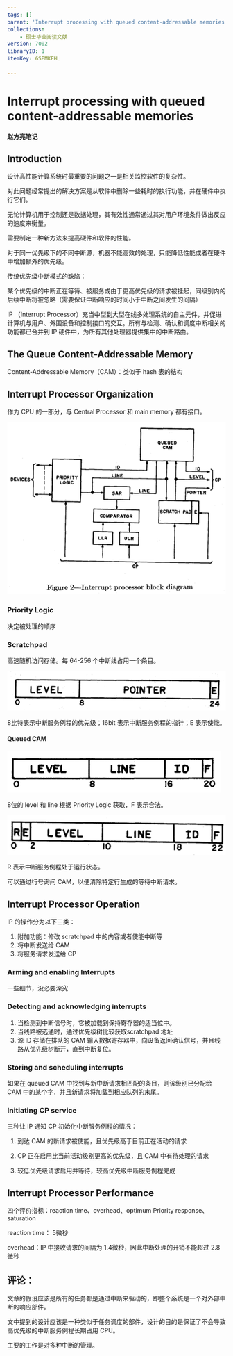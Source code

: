 ```yaml
---
tags: []
parent: 'Interrupt processing with queued content-addressable memories'
collections:
    - 硕士毕业阅读文献
version: 7002
libraryID: 1
itemKey: 6SPMKFHL

---
```

# Interrupt processing with queued content-addressable memories

#### 赵方亮笔记

## Introduction

设计高性能计算系统时最重要的问题之一是相关监控软件的复杂性。

对此问题经常提出的解决方案是从软件中删除一些耗时的执行功能，并在硬件中执行它们。

无论计算机用于控制还是数据处理，其有效性通常通过其对用户环境条件做出反应的速度来衡量。

需要制定一种新方法来提高硬件和软件的性能。

对于同一优先级下的不同中断源，机器不能高效的处理，只能降低性能或者在硬件中增加额外的优先级。

传统优先级中断模式的缺陷：

某个优先级的中断正在等待、被服务或由于更高优先级的请求被挂起，同级别内的后续中断将被忽略（需要保证中断响应的时间小于中断之间发生的间隔）

IP （Interrupt Processor）充当中型到大型在线多处理系统的自主元件，并促进计算机与用户、外围设备和控制接口的交互。所有与检测、确认和调度中断相关的功能都已合并到 IP 硬件中，为所有其他处理器提供集中的中断路由。

## The Queue Content-Addressable Memory

Content-Addressable Memory（CAM）：类似于 hash 表的结构

## Interrupt Processor Organization

作为 CPU 的一部分，与 Central Processor 和 main memory 都有接口。

![\<img alt="" data-attachment-key="CLUW56YR" width="601" height="474" src="attachments/CLUW56YR.png" ztype="zimage">](attachments/CLUW56YR.png)

### Priority Logic

决定被处理的顺序

### Scratchpad

高速随机访问存储。每 64-256 个中断线占用一个条目。

![\<img alt="" data-attachment-key="Y3EXSQKZ" width="589" height="107" src="attachments/Y3EXSQKZ.png" ztype="zimage">](attachments/Y3EXSQKZ.png)

8比特表示中断服务例程的优先级；16bit 表示中断服务例程的指针；E 表示使能。

#### Queued CAM

![\<img alt="" data-attachment-key="G6NC2UYY" width="494" height="97" src="attachments/G6NC2UYY.png" ztype="zimage">](attachments/G6NC2UYY.png)

8位的 level 和 line 根据 Priority Logic 获取，F 表示合法。

![\<img alt="" data-attachment-key="H8CL6TFV" width="528" height="97" src="attachments/H8CL6TFV.png" ztype="zimage">](attachments/H8CL6TFV.png)

R 表示中断服务例程处于运行状态。

可以通过行号询问 CAM，以便清除特定行生成的等待中断请求。

## Interrupt Processor Operation

IP 的操作分为以下三类：

1.  附加功能：修改 scratchpad 中的内容或者使能中断等
2.  将中断发送给 CAM
3.  将服务请求发送给 CP

### Arming and enabling Interrupts

一些细节，没必要深究

### Detecting and acknowledging interrupts

1.  当检测到中断信号时，它被加载到保持寄存器的适当位中。
2.  当线路被选通时，通过优先级树比较获取scratchpad 地址
3.  源 ID 存储在排队的 CAM 输入数据寄存器中，向设备返回确认信号，并且线路从优先级树断开，直到中断复位。

### Storing and scheduling interrupts

如果在 queued CAM 中找到与新中断请求相匹配的条目，则该级别已分配给 CAM 中的某个字，并且新请求将加载到相应队列的末尾。

### Initiating CP service

三种让 IP 通知 CP 初始化中断服务例程的情况：

1.  到达 CAM 的新请求被使能，且优先级高于目前正在活动的请求

2.  CP 正在启用比当前活动级别更高的优先级，且 CAM 中有待处理的请求

3.  较低优先级请求启用并等待，较高优先级中断服务例程完成

    ###

## Interrupt Processor Performance

四个评价指标：reaction time、overhead、optimum Priority response、saturation

reaction time： 5微秒

overhead：IP 中接收请求的间隔为 1.4微秒，因此中断处理的开销不能超过 2.8微秒

## 评论：

文章的假设应该是所有的任务都是通过中断来驱动的，即整个系统是一个对外部中断的响应部件。

文中提到的设计应该是一种类似于任务调度的部件，设计的目的是保证了不会导致高优先级的中断服务例程长期占用 CPU。

主要的工作是对多种中断的管理。
